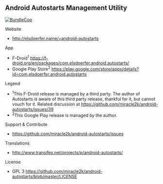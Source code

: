 Android Autostarts Management Utility
-------------------------------------

[![BundleCop](https://api.bundlecop.com/badge/268318521568755716.svg?file=Android-Autostarts-Full.apk&label=APK%20Size)](https://app.bundlecop.com/project/268318521535987716)

Website

 * http://elsdoerfer.name/=android-autostarts

App

 * F-Droid<sup>1</sup> https://f-droid.org/en/packages/com.elsdoerfer.android.autostarts/
 * Google Play Store<sup>2</sup> https://play.google.com/store/apps/details?id=com.elsdoerfer.android.autostarts

Legend

 * <sup>1</sup>This F-Droid release is managed by a third party. The author of Autostarts is aware of this third party release, thankful for it, but cannot vouch for it. Related discussion at https://github.com/miracle2k/android-autostarts/issues/39
 * <sup>2</sup>This Google Play release is managed by the author.

Support & Contribute

 * https://github.com/miracle2k/android-autostarts/issues

Translations

 * http://www.transifex.net/projects/p/android-autostarts/

License

 * GPL 3 https://github.com/miracle2k/android-autostarts/blob/master/LICENSE
